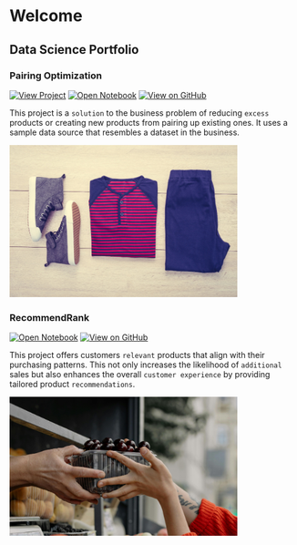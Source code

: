 # Welcome

## Data Science Portfolio

### Pairing Optimization
[![View Project](https://img.shields.io/badge/Material-View_Project-purple?logo=MaterialforMKDOCS)](https://cesarservin.com/pairing_optimization/index.html)
[![Open Notebook](https://img.shields.io/badge/Jupyter-Open_Notebook-blue?logo=Jupyter)](https://github.com/cesarservin/pairing_optimization/blob/main/notebooks/main.ipynb)
[![View on GitHub](https://img.shields.io/badge/GitHub-View_on_GitHub-blue?logo=GitHub)](https://github.com/cesarservin/pairing_optimization)

This project is a `solution` to the business problem of reducing `excess` products or creating new products from pairing up existing ones. It uses a sample data source that resembles a dataset in the business. 

<img src="assets\suggestion.jpg" alt="Pairs" width="400">

<br>

### RecommendRank
[![Open Notebook](https://img.shields.io/badge/Jupyter-Open_Notebook-blue?logo=Jupyter)](https://github.com/cesarservin/Retail-Store-Markov-Chains-/blob/main/notebooks/Retail%2BStore%2BMarkov%2BChains.ipynb)
[![View on GitHub](https://img.shields.io/badge/GitHub-View_on_GitHub-blue?logo=GitHub)](https://github.com/cesarservin/Retail-Store-Markov-Chains-)

This project offers customers `relevant` products that align with their purchasing patterns. This not only increases the likelihood of `additional` sales but also enhances the overall ``customer experience`` by providing tailored product `recommendations`.

<img src="assets\suggest_item.jpg" alt="Pairs" width="400">

<br>

<!-- <br>
<center><img src="assets/suggest_item.png" width="400" height="400"/></center>
<br> -->